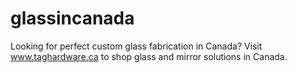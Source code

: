 # glassincanada
Looking for perfect custom glass fabrication in Canada? Visit www.taghardware.ca to shop glass and mirror solutions in Canada.

